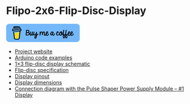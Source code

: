 # Flipo-2x6-Flip-Disc-Display
<a href="https://www.buymeacoffee.com/marcinsaj"><img src="https://github.com/marcinsaj/marcinsaj/blob/main/Buy-me-a-coffee.png" /></a> 
</br>

 - [Project website]()
 - [Arduino code examples]( )
 - [1×3 flip-disc display schematic]( )
 - [Flip-disc specification](https://github.com/marcinsaj/Flipo-Flip-disc-Display-Specification/raw/main/datasheet/Flipo-Flip-Disc-Specification.pdf)
 - [Display pinout]( )
 - [Display dimensions]( )
 - [Connection diagram with the Pulse Shaper Power Supply Module – #1 Display]( )
